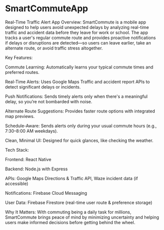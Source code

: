 # SmartCommuteApp
Real-Time Traffic Alert App
Overview:
SmartCommute is a mobile app designed to help users avoid unexpected delays by analyzing real-time traffic and accident data before they leave for work or school. The app tracks a user's regular commute route and provides proactive notifications if delays or disruptions are detected—so users can leave earlier, take an alternate route, or avoid traffic stress altogether.

Key Features:

Commute Learning: Automatically learns your typical commute times and preferred routes.

Real-Time Alerts: Uses Google Maps Traffic and accident report APIs to detect significant delays or incidents.

Push Notifications: Sends timely alerts only when there's a meaningful delay, so you’re not bombarded with noise.

Alternate Route Suggestions: Provides faster route options with integrated map previews.

Schedule-Aware: Sends alerts only during your usual commute hours (e.g., 7:30–8:00 AM weekdays).

Clean, Minimal UI: Designed for quick glances, like checking the weather.

Tech Stack:

Frontend: React Native

Backend: Node.js with Express

APIs: Google Maps Directions & Traffic API, Waze incident data (if accessible)

Notifications: Firebase Cloud Messaging

User Data: Firebase Firestore (real-time user route & preference storage)

Why It Matters:
With commuting being a daily task for millions, SmartCommute brings peace of mind by minimizing uncertainty and helping users make informed decisions before getting behind the wheel.
